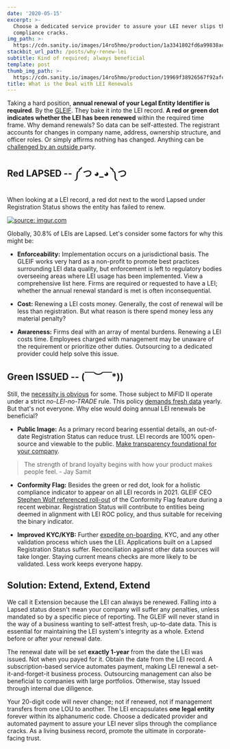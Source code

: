 ```yaml
---
date: '2020-05-15'
excerpt: >-
  Choose a dedicated service provider to assure your LEI never slips through the
  compliance cracks.
img_path: >-
  https://cdn.sanity.io/images/14ro5hmo/production/1a3341802fd6a99838aca9e916011757336c1b1d-700x467.jpg
stackbit_url_path: /posts/why-renew-lei
subtitle: Kind of required; always beneficial
template: post
thumb_img_path: >-
  https://cdn.sanity.io/images/14ro5hmo/production/19969f38926567f92afc5d9a6567b3ff057065e0-700x466.png
title: What is the Deal with LEI Renewals
---
```

Taking a hard position, **annual renewal of your Legal Entity Identifier is required**. By the [GLEIF](undefined). They bake it into the LEI record. **A red or green dot indicates whether the LEI has been renewed** within the required time frame. Why demand renewals? So data can be self-attested. The registrant accounts for changes in company name, address, ownership structure, and officer roles. Or simply affirms nothing has changed. Anything can be[ challenged by an outside ](https://www.gleif.org//en/lei-data/challenge-lei-data) party. 

## Red LAPSED -- ༼ つ ◕_◕ ༽つ

When looking at a LEI record, a red dot next to the word Lapsed under Registration Status shows the entity has failed to renew.

<a href="https://imgur.com/2nLpKdz"><img src="https://i.imgur.com/2nLpKdz.png?1" title="source: imgur.com" /></a>

Globally, 30.8% of LEIs are Lapsed. Let's consider some factors for why this might be:

- **Enforceability:** Implementation occurs on a jurisdictional basis. The GLEIF works very hard as a non-profit to promote best practices surrounding LEI data quality, but enforcement is left to regulatory bodies overseeing areas where LEI usage has been implemented. View a comprehensive list here. Firms are required or requested to have a LEI; whether the annual renewal standard is met is often inconsequential. 
 
- **Cost:** Renewing a LEI costs money. Generally, the cost of renewal will be less than registration. But what reason is there spend money less any material penalty?  

- **Awareness:** Firms deal with an array of mental burdens. Renewing a LEI costs time. Employees charged with management may be unaware of the requirement or prioritize other duties. Outsourcing to a dedicated provider could help solve this issue.

## Green ISSUED --  \(￣︶￣*\))

Still, the [necessity is obvious](https://www.esma.europa.eu/sites/default/files/20180418_gfma_lei_webinar.pdf) for some. Those subject to MiFID II operate under a strict _no-LEI-no-TRADE_ rule. This policy [demands fresh data](http://www.finregalert.com/mifid-iis-lei-requirements-transaction-reporting/) yearly. But that's not everyone. Why else would doing annual LEI renewals be beneficial?

- **Public Image:** As a primary record bearing essential details, an out-of-date Registration Status can reduce trust. LEI records are 100% open-source and viewable to the public. [Make transparency foundational for your company](https://blog.marketo.com/2020/02/emotional-connection-building-customer-trust-is-key-to-your-brands-future.html). 

> The strength of brand loyalty begins with how your product makes people feel. - Jay Samit

- **Conformity Flag:** Besides the green or red dot, look for a holistic compliance indicator to appear on all LEI records in 2021. GLEIF CEO [Stephen Wolf referenced roll-out](https://www.gfma.org/event/gfma-lei-webinar-3/) of the Conformity Flag feature during a recent webinar. Registration Status will contribute to entities being deemed in alignment with LEI ROC policy, and thus suitable for receiving the binary indicator.

- **Improved KYC/KYB:** Further [expedite on-boarding](https://www.ubisecure.com/legal-entity-identifier-lei/why-get-an-lei/), KYC, and any other validation process which uses the LEI. Applications built on a Lapsed Registration Status suffer. Reconciliation against other data sources will take longer. Staying current means checks are more likely to be validated. Less work keeps everyone happy. 

## Solution: Extend, Extend, Extend

We call it Extension because the LEI can always be renewed. Falling into a Lapsed status doesn't mean your company will suffer any penalties, unless mandated so by a specific piece of reporting. The GLEIF will never stand in the way of a business wanting to self-attest fresh, up-to-date data. This is essential for maintaining the LEI system's integrity as a whole. Extend before or after your renewal date. 

The renewal date will be set **exactly 1-year** from the date the LEI was issued. Not when you payed for it. Obtain the date from the LEI record. A subscription-based service automates payment, making LEI renewal a set-it-and-forget-it business process. Outsourcing management can also be beneficial to companies with large portfolios. Otherwise, stay Issued through internal due diligence.

Your 20-digit code will never change; not if renewed, not if management transfers from one LOU to another. The LEI encapsulates **one legal entity** forever within its alphanumeric code. Choose a dedicated provider and automated payment to assure your LEI never slips through the compliance cracks. As a living business record, promote the ultimate in corporate-facing trust.
